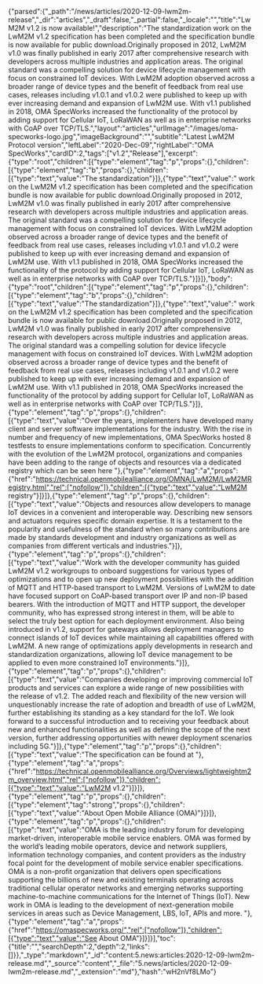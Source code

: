 {"parsed":{"_path":"/news/articles/2020-12-09-lwm2m-release","_dir":"articles","_draft":false,"_partial":false,"_locale":"","title":"LwM2M v1.2 is now available!","description":"The standardization work on the LwM2M v1.2 specification has been completed and the specification bundle is now available for public download.Originally proposed in 2012, LwM2M v1.0 was finally published in early 2017 after comprehensive research with developers across multiple industries and application areas. The original standard was a compelling solution for device lifecycle management with focus on constrained IoT devices. With LwM2M adoption observed across a broader range of device types and the benefit of feedback from real use cases, releases including v1.0.1 and v1.0.2 were published to keep up with ever increasing demand and expansion of LwM2M use. With v1.1 published in 2018, OMA SpecWorks increased the functionality of the protocol by adding support for Cellular IoT, LoRaWAN as well as in enterprise networks with CoAP over TCP/TLS.","layout":"articles","urlImage":"/images/oma-specworks-logo.jpg","imageBackground":"","subtitle":"Latest LwM2M Protocol version","leftLabel":"2020-Dec-09","rightLabel":"OMA SpecWorks","cardID":2,"tags":["v1.2","Release"],"excerpt":{"type":"root","children":[{"type":"element","tag":"p","props":{},"children":[{"type":"element","tag":"b","props":{},"children":[{"type":"text","value":"The standardization"}]},{"type":"text","value":" work on the LwM2M v1.2 specification has been completed and the specification bundle is now available for public download.Originally proposed in 2012, LwM2M v1.0 was finally published in early 2017 after comprehensive research with developers across multiple industries and application areas. The original standard was a compelling solution for device lifecycle management with focus on constrained IoT devices. With LwM2M adoption observed across a broader range of device types and the benefit of feedback from real use cases, releases including v1.0.1 and v1.0.2 were published to keep up with ever increasing demand and expansion of LwM2M use. With v1.1 published in 2018, OMA SpecWorks increased the functionality of the protocol by adding support for Cellular IoT, LoRaWAN as well as in enterprise networks with CoAP over TCP/TLS."}]}]},"body":{"type":"root","children":[{"type":"element","tag":"p","props":{},"children":[{"type":"element","tag":"b","props":{},"children":[{"type":"text","value":"The standardization"}]},{"type":"text","value":" work on the LwM2M v1.2 specification has been completed and the specification bundle is now available for public download.Originally proposed in 2012, LwM2M v1.0 was finally published in early 2017 after comprehensive research with developers across multiple industries and application areas. The original standard was a compelling solution for device lifecycle management with focus on constrained IoT devices. With LwM2M adoption observed across a broader range of device types and the benefit of feedback from real use cases, releases including v1.0.1 and v1.0.2 were published to keep up with ever increasing demand and expansion of LwM2M use. With v1.1 published in 2018, OMA SpecWorks increased the functionality of the protocol by adding support for Cellular IoT, LoRaWAN as well as in enterprise networks with CoAP over TCP/TLS."}]},{"type":"element","tag":"p","props":{},"children":[{"type":"text","value":"Over the years, implementers have developed many client and server software implementations for the industry. With the rise in number and frequency of new implementations, OMA SpecWorks hosted 8 testfests to ensure implementations conform to specification. Concurrently with the evolution of the LwM2M protocol, organizations and companies have been adding to the range of objects and resources via a dedicated registry which can be seen here "},{"type":"element","tag":"a","props":{"href":"https://technical.openmobilealliance.org/OMNA/LwM2M/LwM2MRegistry.html","rel":["nofollow"]},"children":[{"type":"text","value":"LwM2M registry"}]}]},{"type":"element","tag":"p","props":{},"children":[{"type":"text","value":"Objects and resources allow developers to manage IoT devices in a convenient and interoperable way. Describing new sensors and actuators requires specific domain expertise. It is a testament to the popularity and usefulness of the standard when so many contributions are made by standards development and industry organizations as well as companies from different verticals and industries."}]},{"type":"element","tag":"p","props":{},"children":[{"type":"text","value":"Work with the developer community has guided LwM2M v1.2 workgroups to onboard suggestions for various types of optimizations and to open up new deployment possibilities with the addition of MQTT and HTTP-based transport to LwM2M. Versions of LwM2M to date have focused support on CoAP-based transport over IP and non-IP based bearers. With the introduction of MQTT and HTTP support, the developer community, who has expressed strong interest in them, will be able to select the truly best option for each deployment environment. Also being introduced in v1.2, support for gateways allows deployment managers to connect islands of IoT devices while maintaining all capabilities offered with LwM2M. A new range of optimizations apply developments in research and standardization organizations, allowing IoT device management to be applied to even more constrained IoT environments."}]},{"type":"element","tag":"p","props":{},"children":[{"type":"text","value":"Companies developing or improving commercial IoT products and services can explore a wide range of new possibilities with the release of v1.2. The added reach and flexibility of the new version will unquestionably increase the rate of adoption and breadth of use of LwM2M, further establishing its standing as a key standard for the IoT. We look forward to a successful introduction and to receiving your feedback about new and enhanced functionalities as well as defining the scope of the next version, further addressing opportunities with newer deployment scenarios including 5G."}]},{"type":"element","tag":"p","props":{},"children":[{"type":"text","value":"The specification can be found at "},{"type":"element","tag":"a","props":{"href":"https://technical.openmobilealliance.org/Overviews/lightweightm2m_overview.html","rel":["nofollow"]},"children":[{"type":"text","value":"LwM2M v1.2"}]}]},{"type":"element","tag":"p","props":{},"children":[{"type":"element","tag":"strong","props":{},"children":[{"type":"text","value":"About Open Mobile Alliance (OMA)"}]}]},{"type":"element","tag":"p","props":{},"children":[{"type":"text","value":"OMA is the leading industry forum for developing market-driven, interoperable mobile service enablers. OMA was formed by the world’s leading mobile operators, device and network suppliers, information technology companies, and content providers as the industry focal point for the development of mobile service enabler specifications. OMA is a non-profit organization that delivers open specifications supporting the billions of new and existing terminals operating across traditional cellular operator networks and emerging networks supporting machine-to-machine communications for the Internet of Things (IoT). New work in OMA is leading to the development of next-generation mobile services in areas such as Device Management, LBS, IoT, APIs and more. "},{"type":"element","tag":"a","props":{"href":"https://omaspecworks.org/","rel":["nofollow"]},"children":[{"type":"text","value":"See About OMA"}]}]}],"toc":{"title":"","searchDepth":2,"depth":2,"links":[]}},"_type":"markdown","_id":"content:5.news:articles:2020-12-09-lwm2m-release.md","_source":"content","_file":"5.news/articles/2020-12-09-lwm2m-release.md","_extension":"md"},"hash":"wH2nVf8LMo"}